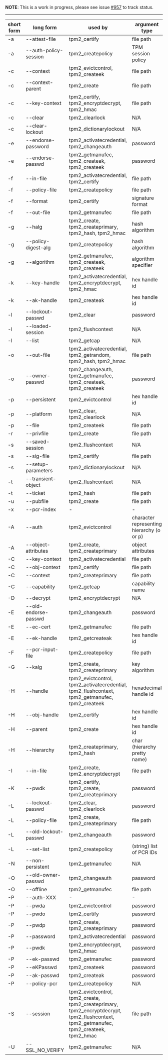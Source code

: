 **NOTE**: This is a work in progress, please see issue [#957](https://github.com/tpm2-software/tpm2-tools/issues/957) to track status.

***
| short form | long form | used by | argument type | canonical |
|------------|-----------|---------|---------------|-----------|
| -a | --attest-file | tpm2_certify | file path | |
| -a | --auth-policy-session | tpm2_createpolicy | TPM session policy | |
| -c | --context | tpm2_evictcontrol, tpm2_createek | file path | |
| -c | --context-parent | tpm2_create | file path | |
| -c | --key-context | tpm2_certify, tpm2_encryptdecrypt, tpm2_hmac | file path | |
| -c | --clear | tpm2_clearlock | N/A | |
| -c | --clear-lockout | tpm2_dictionarylockout | N/A | |
| -e | --endorse-password | tpm2_activatecredential, tpm2_changeauth | password | |
| -e | --endorse-passwd | tpm2_getmanufec, tpm2_createak, tpm2_createek | password | |
| -f | --in-file | tpm2_activatecredential, tpm2_certify | file path | |
| -f | --policy-file | tpm2_createpolicy | file path | |
| -f | --format | tpm2_certify | signature format | |
| -f | --out-file | tpm2_getmanufec | file path | |
| -g | --halg | tpm2_create, tpm2_createprimary, tpm2_hash, tpm2_hmac | hash algorithm | |
| -g | --policy-digest-alg | tpm2_createpolicy | hash algorithm | |
| -g | --algorithm | tpm2_getmanufec, tpm2_createak, tpm2_createek | algorithm specifier | |
| -k | --key-handle | tpm2_activatecredential, tpm2_encryptdecrypt, tpm2_hmac | hex handle id | |
| -k | --ak-handle | tpm2_createak | hex handle id | |
| -l | --lockout-passwd | tpm2_clear | password | |
| -l | --loaded-session | tpm2_flushcontext | N/A | |
| -l | --list | tpm2_getcap | N/A | |
| -o | --out-file | tpm2_activatecredential, tpm2_getrandom, tpm2_hash, tpm2_hmac |  file path | |
| -o | --owner-passwd | tpm2_changeauth, tpm2_getmanufec, tpm2_createak, tpm2_createek | password | |
| -p | --persistent | tpm2_evictcontrol | hex handle id | |
| -p | --platform | tpm2_clear, tpm2_clearlock | N/A | |
| -p | --file | tpm2_createek | file path | |
| -r | --privfile | tpm2_create | file path | |
| -s | --saved-session | tpm2_flushcontext | N/A | |
| -s | --sig-file | tpm2_certify | file path | |
| -s | --setup-parameters | tpm2_dictionarylockout | N/A | |
| -t | --transient-object | tpm2_flushcontext | N/A | |
| -t | --ticket | tpm2_hash | file path | |
| -u | --pubfile | tpm2_create | file path | |
| -x | --pcr-index | - | - | - | goal |
| -A | --auth | tpm2_evictcontrol | character representing hierarchy (o or p) | |
| -A | --object-attributes | tpm2_create, tpm2_createprimary | object attributes | |
| -C | --key-context | tpm2_activatecredential | file path | |
| -C | --obj-context | tpm2_certify | file path | |
| -C | --context | tpm2_createprimary | file path | |
| -C | --capability | tpm2_getcap | capability name | |
| -D | --decrypt | tpm2_encryptdecrypt | N/A | |
| -E | --old-endorse-passwd | tpm2_changeauth | password | |
| -E | --ec-cert | tpm2_getmanufec | file path | |
| -E | --ek-handle | tpm2_getcreateak | hex handle id | |
| -F | --pcr-input-file | tpm2_createpolicy | file path | |
| -G | --kalg | tpm2_create, tpm2_createprimary | key algorithm | |
| -H | --handle | tpm2_evictcontrol, tpm2_activatecredential, tpm2_flushcontext, tpm2_getmanufec, tpm2_createek | hexadecimal handle id | |
| -H | --obj-handle | tpm2_certify | hex handle id | |
| -H | --parent | tpm2_create | hex handle id | |
| -H | --hierarchy | tpm2_createprimary, tpm2_hash | char (hierarchy pretty name) | |
| -I | --in-file | tpm2_create, tpm2_encryptdecrypt | file path | |
| -K | --pwdk | tpm2_certify, tpm2_create, tpm2_createprimary | password | |
| -L | --lockout-passwd | tpm2_clear, tpm2_clearlock | password | |
| -L | --policy-file | tpm2_create, tpm2_createprimary | file path | |
| -L | --old-lockout-passwd | tpm2_changeauth | password | |
| -L | --set-list | tpm2_createpolicy | (string) list of PCR IDs | |
| -N | --non-persistent | tpm2_getmanufec | N/A | |
| -O | --old-owner-passwd | tpm2_changeauth | password | |
| -O | --offline | tpm2_getmanufec | file path | |
| -P | --auth-XXX | - | - | - | goal |
| -P | --pwda | tpm2_evictcontrol | password | |
| -P | --pwdo | tpm2_certify | password | |
| -P | --pwdp | tpm2_create, tpm2_createprimary | password | |
| -P | --password | tpm2_activatecredential | password | |
| -P | --pwdk | tpm2_encryptdecrypt, tpm2_hmac | password | |
| -P | --ek-passwd | tpm2_getmanufec | password | |
| -P | --eKPasswd | tpm2_createek | password | |
| -P | --ak-passwd | tpm2_createak | password | |
| -P | --policy-pcr | tpm2_createpolicy | N/A | |
| -S | --session | tpm2_evictcontrol, tpm2_create, tpm2_createprimary, tpm2_encryptdecrypt, tpm2_flushcontext, tpm2_getmanufec, tpm2_createek, tpm2_hmac | file path | |
| -U | --SSL_NO_VERIFY | tpm2_getmanufec | N/A | |
